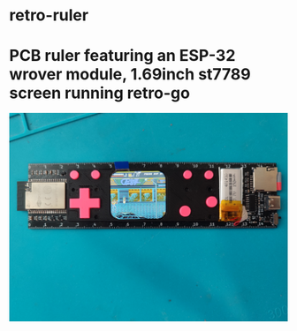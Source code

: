 # retro-ruler
<h1>PCB ruler featuring an ESP-32 wrover module, 1.69inch st7789 screen running retro-go</h1>

<img src="retro-règle.jpg"/>
